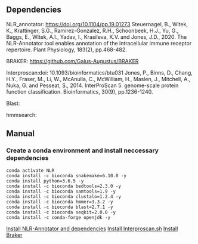 ## Dependencies

NLR_annotator: https://doi.org/10.1104/pp.19.01273
Steuernagel, B., Witek, K., Krattinger, S.G., Ramirez-Gonzalez, R.H., Schoonbeek, H.J., Yu, G., Baggs, E., Witek, A.I., Yadav, I., Krasileva, K.V. and Jones, J.D., 2020. The NLR-Annotator tool enables annotation of the intracellular immune receptor repertoire. Plant Physiology, 183(2), pp.468-482.

BRAKER: https://github.com/Gaius-Augustus/BRAKER

Interproscan:doi: 10.1093/bioinformatics/btu031
Jones, P., Binns, D., Chang, H.Y., Fraser, M., Li, W., McAnulla, C., McWilliam, H., Maslen, J., Mitchell, A., Nuka, G. and Pesseat, S., 2014. InterProScan 5: genome-scale protein function classification. Bioinformatics, 30(9), pp.1236-1240.

Blast:

hmmsearch:








## Manual

### Create a conda environment and install neccessary dependencies
``` conda create -n NLR -y
conda activate NLR
conda install -c bioconda snakemake=6.10.0 -y
conda install python=3.6.5 -y
conda install -c bioconda bedtools=2.3.0 -y
conda install -c bioconda samtools=1.9 -y
conda install -c bioconda clustalo=1.2.4 -y
conda install -c bioconda hmmer=3.3.2 -y
conda install -c bioconda blast=2.7.1 -y
conda install -c bioconda seqkit=2.0.0 -y
conda install -c conda-forge openjdk -y
```

[Install NLR-Annotator and dependencies](https://github.com/steuernb/NLR-Annotator)
[Install Interproscan.sh](https://www.ebi.ac.uk/interpro/download/)
[Install Braker](https://github.com/Gaius-Augustus/BRAKER)

